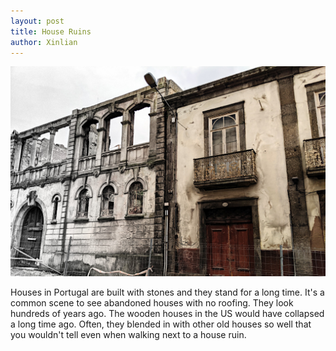 ```yaml
---
layout: post
title: House Ruins
author: Xinlian
---
```


![](/images/MVIMG_20191112_090558.jpg)

Houses in Portugal are built with stones and they stand for a long time.  It's a common scene to see abandoned houses with no roofing.  They look hundreds of years ago.  The wooden houses in the US would have collapsed a long time ago.  Often, they blended in with other old houses so well that you wouldn't tell even when walking next to a house ruin.
